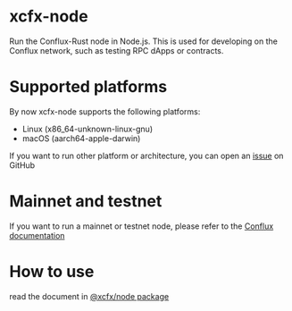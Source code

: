 # xcfx-node

Run the Conflux-Rust node in Node.js. This is used for developing on the Conflux network, such as testing RPC dApps or contracts.

# Supported platforms

By now xcfx-node supports the following platforms:

- Linux (x86_64-unknown-linux-gnu)
- macOS (aarch64-apple-darwin)

If you want to run other platform or architecture, you can open an [issue](https://github.com/iosh/xcfx-node/issues/new) on GitHub

# Mainnet and testnet

If you want to run a mainnet or testnet node, please refer to the [Conflux documentation](https://www.confluxdocs.com/docs/category/run-a-node)

# How to use

read the document in [@xcfx/node package](https://github.com/iosh/xcfx-node/tree/main/packages/node)
